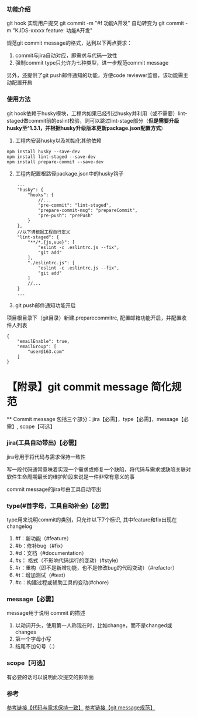 ### 功能介绍

git hook 实现用户提交 git commit -m "#f 功能A开发"
自动转变为 git commit -m "KJDS-xxxxx feature: 功能A开发"

规范git commit message的格式，达到以下两点要求：
1. commit与jira自动对应，即需求与代码一致性
2. 强制commit type只允许为七种类型，进一步规范commit message

另外，还提供了git push邮件通知的功能，方便code reviewer监督，该功能需主动配置开启

### 使用方法

git hook依赖于husky模块，工程内如果已经引过husky并利用（或不需要）lint-staged做commit前的eslint校验，则可以跳过lint-stage部分（**但是需要升级husky至^1.3.1，并根据husky升级版本更新package.json配置方式**）
1. 工程内安装husky以及初始化其他依赖

```
npm install husky --save-dev
npm install lint-staged --save-dev
npm install prepare-commit --save-dev
```

2. 工程内配置根路径package.json中的husky钩子

```
    ...
    "husky": {
        "hooks": {
            //...
            "pre-commit": "lint-staged",
            "prepare-commit-msg": "prepareCommit",
            "pre-push": "prePush"
        }
    },
    //以下请根据工程自行定义
    "lint-staged": {
        "**/*.{js,vue}": [
            "eslint -c .eslintrc.js --fix",
            "git add"
        ],
        "./eslintrc.js": [
            "eslint -c .eslintrc.js --fix",
            "git add"
        ]
        //...
    }
    ...
```

3. git push邮件通知功能开启

项目根目录下（git目录）新建.preparecommitrc, 配置邮箱功能开启，并配置收件人列表

```
{
    "emailEnable": true,
    "emailGroup": [
        "user@163.com"
    ]
}
```

# 【附录】git commit message 简化规范

** Commit message 包括三个部分：jira【必需】，type【必需】，message【必需】, scope【可选】

### jira(工具自动带出)【必需】

jira号用于将代码与需求保持一致性

写一段代码通常意味着实现一个需求或修复一个缺陷，将代码与需求或缺陷关联对软件生命周期最长的维护阶段来说是一件非常有意义的事

commit message的jira号由工具自动带出

### type(#首字母，工具自动补全)【必需】

type用来说明commit的类别，只允许以下7个标识, 其中feature和fix出现在changelog

1. #f：新功能（#feature）
2. #b：修补bug（#fix）
3. #d：文档（#documentation）
4. #s： 格式（不影响代码运行的变动）(#style)
5. #r：重构（即不是新增功能，也不是修改bug的代码变动）（#refactor）
6. #t：增加测试（#test）
7. #c：构建过程或辅助工具的变动(#chore)

### message【必需】

message用于说明 commit 的描述

1. 以动词开头，使用第一人称现在时，比如change，而不是changed或changes
2. 第一个字母小写
3. 结尾不加句号（.）

### scope【可选】

有必要的话可以说明此次提交的影响面 

### 参考

[参考链接【代码与需求保持一致】](https://yq.aliyun.com/articles/616714)
[参考链接【git message规范】](https://segmentfault.com/a/1190000009048911)